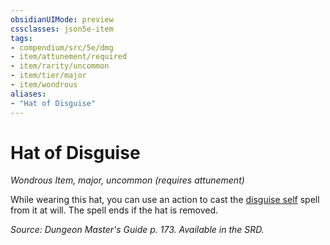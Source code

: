 ```yaml
---
obsidianUIMode: preview
cssclasses: json5e-item
tags:
- compendium/src/5e/dmg
- item/attunement/required
- item/rarity/uncommon
- item/tier/major
- item/wondrous
aliases: 
- "Hat of Disguise"
---
```

# Hat of Disguise
*Wondrous Item, major, uncommon (requires attunement)*  


While wearing this hat, you can use an action to cast the [disguise self](/3-Mechanics/CLI/spells/disguise-self.md) spell from it at will. The spell ends if the hat is removed.

*Source: Dungeon Master's Guide p. 173. Available in the SRD.*